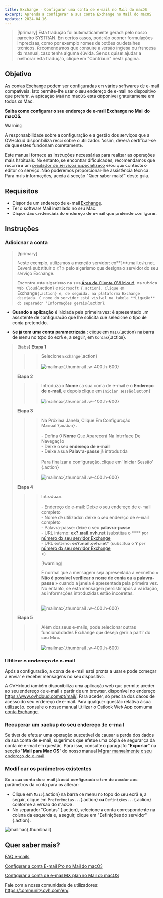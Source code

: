 ```yaml
---
title: Exchange - Configurar uma conta de e-mail no Mail do macOS
excerpt: Aprenda a configurar a sua conta Exchange no Mail do macOS
updated: 2024-04-16
---
```


<style>
.w-400 {
max-width:400px!important;
}
.h-600 {
max-height:600px!important;
}
</style>

> [!primary]
> Esta tradução foi automaticamente gerada pelo nosso parceiro SYSTRAN. Em certos casos, poderão ocorrer formulações imprecisas, como por exemplo nomes de botões ou detalhes técnicos. Recomendamos que consulte a versão inglesa ou francesa do manual, caso tenha alguma dúvida. Se nos quiser ajudar a melhorar esta tradução, clique em "Contribuir" nesta página.
>

## Objetivo

As contas Exchange podem ser configuradas em vários softwares de e-mail compatíveis. Isto permite-lhe usar o seu endereço de e-mail no dispositivo que preferir. A aplicação Mail no macOS está disponível gratuitamente em todos os Mac.

**Saiba como configurar o seu endereço de e-mail Exchange no Mail do macOS.**

> [!warning]
>
> A responsabilidade sobre a configuração e a gestão dos serviços que a OVHcloud disponibiliza recai sobre o utilizador. Assim, deverá certificar-se de que estes funcionam corretamente.
> 
> Este manual fornece as instruções necessárias para realizar as operações mais habituais. No entanto, se encontrar dificuldades, recomendamos que recorra a um [prestador de serviços especializado](/links/manager) e/ou que contacte o editor do serviço. Não poderemos proporcionar-lhe assistência técnica. Para mais informações, aceda à secção "Quer saber mais?" deste guia.
> 

## Requisitos

- Dispor de um endereço de e-mail [Exchange](/links/web/emails-hosted-exchange).
- Ter o software Mail instalado no seu Mac.
- Dispor das credenciais do endereço de e-mail que pretende configurar.
 
## Instruções

### Adicionar a conta

> [!primary]
>
> Neste exemplo, utilizamos a menção servidor: ex**?**.mail.ovh.net. Deverá substituir o «? » pelo algarismo que designa o servidor do seu serviço Exchange.
>
> Encontre este algarismo na sua [Área de Cliente OVHcloud](/links/manager), na rubrica `Web Cloud`{.action} e `Microsoft {.action}.
> Clique em `Exchange`{.action} e, de seguida, na plataforma Exchange desejada. O nome do servidor está visível na tabela **Ligação** do separador ‘Informações gerais`{.action}.
>

- **Quando a aplicação** é iniciada pela primeira vez: é apresentado um assistente de configuração que lhe solicita que selecione o tipo de conta pretendido.

- **Se já tem uma conta parametrizada** : clique em `Mail`{.action} na barra de menu no topo do ecrã e, a seguir, em `Contas`{.action}.

> [!tabs]
> **Etapa 1**
>>> Selecione `Exchange`{.action}<br><br>
>>>![mailmac](images/mail-mac-exchange01.png){.thumbnail .w-400 .h-600}
>>>
> **Etapa 2**
>>> Introduza o **Nome** da sua conta de e-mail e o **Endereço de e-mail**, e depois clique em `Iniciar sessão`{.action} <br><br>
>>>![mailmac](images/mail-mac-exchange02.png){.thumbnail .w-400 .h-600}
>>>
> **Etapa 3**
>>> Na Próxima Janela, Clique Em Configuração Manual`{.action} : <br><br>- Defina O **Nome** Que Aparecerá Na Interface De Navegação <br>- Deixe o seu **endereço de e-mail**<br>- Deixe a sua **Palavra-passe** já introduzida <br><br>Para finalizar a configuração, clique em 'Iniciar Sessão' {.action} <br><br>
>>>![mailmac](images/mail-mac-exchange03.png){.thumbnail .w-400 .h-600}
>>>
> **Etapa 4**
>>> Introduza: <br><br>- Endereço de e-mail: Deixe o seu endereço de e-mail completo<br>- Nome de utilizador: deixe o seu endereço de e-mail completo <br>- Palavra-passe: deixe o seu **palavra-passe**<br> - URL interno: **ex?.mail.ovh.net** (substitua o **** por [número do seu servidor Exchange](#addaccount)<br>- URL externo: **ex?.mail.ovh.net*** (substitua o **?** por [número do seu servidor Exchange](#addaccount)<br>>)
>>>
>>> [!warning]
>> > >
>> > É normal que a mensagem seja apresentada a vermelho « **Não é possível verificar o nome de conta ou a palavra-passe** » quando a janela é apresentada pela primeira vez. No entanto, se esta mensagem persistir após a validação, as informações introduzidas estão incorretas.<br><br>
>>>
>>>![mailmac](images/mail-mac-exchange04.png){.thumbnail .w-400 .h-600}
>>>
> **Etapa 5**
>>> Além dos seus e-mails, pode selecionar outras funcionalidades Exchange que deseja gerir a partir do seu Mac. <br><br>![mailmac](images/mail-mac-exchange05.png){.thumbnail .w-400 .h-600}

### Utilizar o endereço de e-mail

Após a configuração, a conta de e-mail está pronta a usar e pode começar a enviar e receber mensagens no seu dispositivo.

A OVHcloud também disponibiliza uma aplicação web que permite aceder ao seu endereço de e-mail a partir de um browser. disponível no endereço <https://www.ovhcloud.com/pt/mail/>. Para aceder, só precisa dos dados de acesso do seu endereço de e-mail. Para qualquer questão relativa à sua utilização, consulte o nosso manual [Utilizar o Outlook Web App com uma conta Exchange](/pages/web_cloud/email_and_collaborative_solutions/using_the_outlook_web_app_webmail/email_owa).

### Recuperar um backup do seu endereço de e-mail

Se tiver de efetuar uma operação suscetível de causar a perda dos dados da sua conta de e-mail, sugerimos que efetue uma cópia de segurança da conta de e-mail em questão. Para isso, consulte o parágrafo "**Exportar**" na secção "**Mail para Mac OS**" do nosso manual [Migrar manualmente o seu endereço de e-mail](/pages/web_cloud/email_and_collaborative_solutions/migrating/manual_email_migration#exportar).

### Modificar os parâmetros existentes

Se a sua conta de e-mail já está configurada e tem de aceder aos parâmetros da conta para os alterar:

- Clique em `Mail`{.action} na barra de menu no topo do seu ecrã e, a seguir, clique em `Preferências...`{.action} **ou** `Definições...`{.action} conforme a versão do macOS.
- No separador "Contas" {.action}, selecione a conta correspondente na coluna da esquerda e, a seguir, clique em "Definições do servidor" {.action}.

![mailmac](images/mail-mac-exchange05.png){.thumbnail}

## Quer saber mais?

[FAQ e-mails](/pages/web_cloud/email_and_collaborative_solutions/mx_plan/faq-emails)

[Configurar a conta E-mail Pro no Mail do macOS](/pages/web_cloud/email_and_collaborative_solutions/email_pro/how_to_configure_mail_macos)

[Configurar a conta de e-mail MX plan no Mail do macOS](/pages/web_cloud/email_and_collaborative_solutions/mx_plan/how_to_configure_mail_macos)

Fale com a nossa comunidade de utilizadores: <https://community.ovh.com/en/>.
